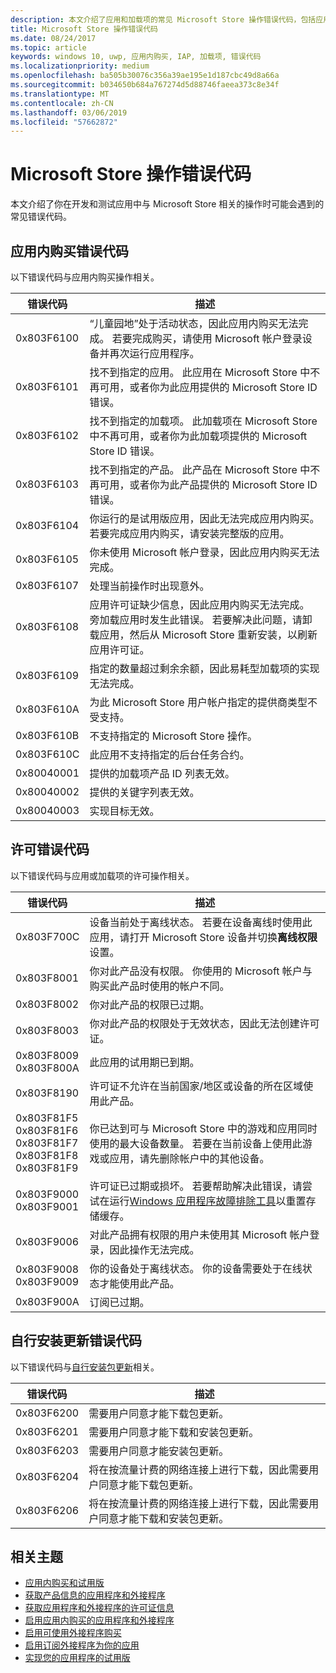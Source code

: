 ```yaml
---
description: 本文介绍了应用和加载项的常见 Microsoft Store 操作错误代码，包括应用内购买、许可和自行安装应用更新。
title: Microsoft Store 操作错误代码
ms.date: 08/24/2017
ms.topic: article
keywords: windows 10, uwp, 应用内购买, IAP, 加载项, 错误代码
ms.localizationpriority: medium
ms.openlocfilehash: ba505b30076c356a39ae195e1d187cbc49d8a66a
ms.sourcegitcommit: b034650b684a767274d5d88746faeea373c8e34f
ms.translationtype: MT
ms.contentlocale: zh-CN
ms.lasthandoff: 03/06/2019
ms.locfileid: "57662872"
---
```

# <a name="error-codes-for-store-operations"></a>Microsoft Store 操作错误代码

<!-- confirm whether symbolic names are defined for app developers, or do they just handle direct error code values -->

本文介绍了你在开发和测试应用中与 Microsoft Store 相关的操作时可能会遇到的常见错误代码。

## <a name="in-app-purchase-error-codes"></a>应用内购买错误代码

以下错误代码与应用内购买操作相关。

|  错误代码  |  描述  |
|--------------|---------------|
| 0x803F6100   | “儿童园地”处于活动状态，因此应用内购买无法完成。 若要完成购买，请使用 Microsoft 帐户登录设备并再次运行应用程序。               |
| 0x803F6101   | 找不到指定的应用。 此应用在 Microsoft Store 中不再可用，或者你为此应用提供的 Microsoft Store ID 错误。     |
| 0x803F6102   | 找不到指定的加载项。 此加载项在 Microsoft Store 中不再可用，或者你为此加载项提供的 Microsoft Store ID 错误。                                               |
| 0x803F6103   | 找不到指定的产品。 此产品在 Microsoft Store 中不再可用，或者你为此产品提供的 Microsoft Store ID 错误。                                          |
| 0x803F6104   | 你运行的是试用版应用，因此无法完成应用内购买。 若要完成应用内购买，请安装完整版的应用。               |
| 0x803F6105   | 你未使用 Microsoft 帐户登录，因此应用内购买无法完成。                                              |
| 0x803F6107   | 处理当前操作时出现意外。                                             |
| 0x803F6108   | 应用许可证缺少信息，因此应用内购买无法完成。 旁加载应用时发生此错误。 若要解决此问题，请卸载应用，然后从 Microsoft Store 重新安装，以刷新应用许可证。                                          |
| 0x803F6109   | 指定的数量超过剩余余额，因此易耗型加载项的实现无法完成。        |
| 0x803F610A   | 为此 Microsoft Store 用户帐户指定的提供商类型不受支持。                                            |
| 0x803F610B   | 不支持指定的 Microsoft Store 操作。                                             |
| 0x803F610C   | 此应用不支持指定的后台任务合约。                                             |
| 0x80040001   | 提供的加载项产品 ID 列表无效。                        |
| 0x80040002   | 提供的关键字列表无效。                   |
| 0x80040003   | 实现目标无效。                       |

## <a name="licensing-error-codes"></a>许可错误代码

以下错误代码与应用或加载项的许可操作相关。

|  错误代码  |  描述  |
|--------------|---------------|
| 0x803F700C   | 设备当前处于离线状态。 若要在设备离线时使用此应用，请打开 Microsoft Store 设备并切换**离线权限**设置。            |
| 0x803F8001   | 你对此产品没有权限。 你使用的 Microsoft 帐户与购买此产品时使用的帐户不同。           |
| 0x803F8002   | 你对此产品的权限已过期。           |
| 0x803F8003   | 你对此产品的权限处于无效状态，因此无法创建许可证。   |
| 0x803F8009<br/>0x803F800A   | 此应用的试用期已到期。   |
| 0x803F8190   |  许可证不允许在当前国家/地区或设备的所在区域使用此产品。  |
| 0x803F81F5<br/>0x803F81F6<br/>0x803F81F7<br/>0x803F81F8<br/>0x803F81F9   |  你已达到可与 Microsoft Store 中的游戏和应用同时使用的最大设备数量。 若要在当前设备上使用此游戏或应用，请先删除帐户中的其他设备。  |
| 0x803F9000<br/>0x803F9001    |  许可证已过期或损坏。 若要帮助解决此错误，请尝试在运行[Windows 应用程序故障排除工具](https://support.microsoft.com/help/4027498/windows-run-the-troubleshooter-for-windows-apps)以重置存储缓存。     |
| 0x803F9006    |  对此产品拥有权限的用户未使用其 Microsoft 帐户登录，因此操作无法完成。            |
| 0x803F9008<br/>0x803F9009    |  你的设备处于离线状态。 你的设备需要处于在线状态才能使用此产品。            |
| 0x803F900A    |  订阅已过期。            |


## <a name="self-install-update-error-codes"></a>自行安装更新错误代码

以下错误代码与[自行安装包更新](../packaging/self-install-package-updates.md)相关。

|  错误代码  |  描述  |
|--------------|---------------|
| 0x803F6200   | 需要用户同意才能下载包更新。               |
| 0x803F6201   | 需要用户同意才能下载和安装包更新。                                                  |
| 0x803F6203   | 需要用户同意才能安装包更新。                                         |
| 0x803F6204   | 将在按流量计费的网络连接上进行下载，因此需要用户同意才能下载包更新。                                             |
| 0x803F6206   | 将在按流量计费的网络连接上进行下载，因此需要用户同意才能下载和安装包更新。     |


## <a name="related-topics"></a>相关主题

* [应用内购买和试用版](in-app-purchases-and-trials.md)
* [获取产品信息的应用程序和外接程序](get-product-info-for-apps-and-add-ons.md)
* [获取应用程序和外接程序的许可证信息](get-license-info-for-apps-and-add-ons.md)
* [启用应用内购买的应用程序和外接程序](enable-in-app-purchases-of-apps-and-add-ons.md)
* [启用可使用外接程序购买](enable-consumable-add-on-purchases.md)
* [启用订阅外接程序为你的应用](enable-subscription-add-ons-for-your-app.md)
* [实现您的应用程序的试用版](implement-a-trial-version-of-your-app.md)
